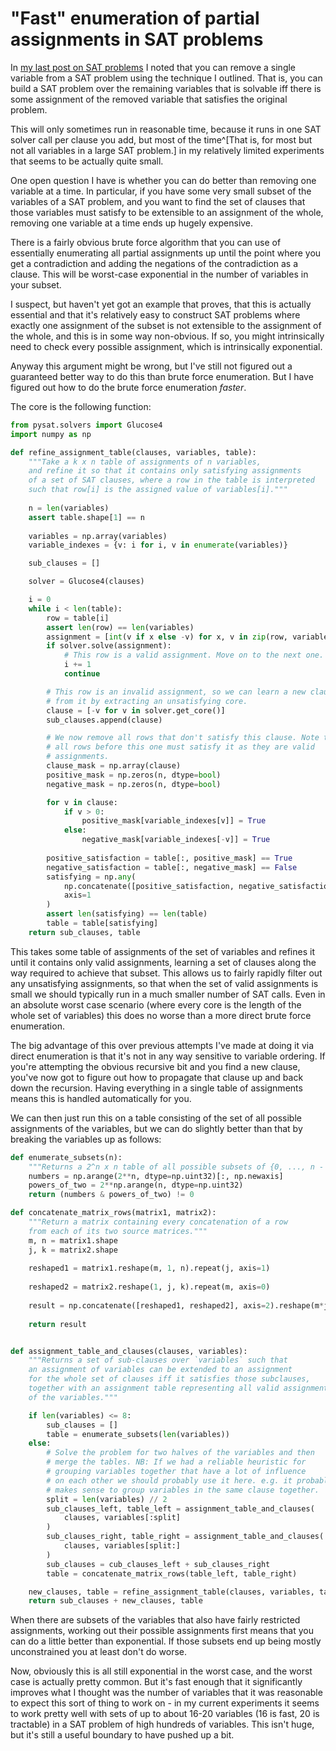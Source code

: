 # "Fast" enumeration of partial assignments in SAT problems

In [my last post on SAT problems](https://notebook.drmaciver.com/posts/2024-09-22-14:28.html) I noted that you can
remove a single variable from a SAT problem using the technique I outlined. That is, you can build a SAT problem
over the remaining variables that is solvable iff there is some assignment of the removed variable that satisfies
the original problem.

This will only sometimes run in reasonable
time, because it runs in one SAT solver call per clause you add, but most of the time^[That is, for most
 but not all variables in a large SAT problem.] in my relatively limited experiments that seems to be actually
quite small.

One open question I have is whether you can do better than removing one variable at a time. In particular, if you have
some very small subset of the variables of a SAT problem, and you want to find the set of clauses that those variables
must satisfy to be extensible to an assignment of the whole, removing one variable at a time ends up hugely expensive.

There is a fairly obvious brute force algorithm that you can use of essentially enumerating all partial assignments
up until the point where you get a contradiction and adding the negations of the contradiction as a clause. This will
be worst-case exponential in the number of variables in your subset.

I suspect, but haven't yet got an example that proves, that this is actually essential and that it's relatively easy
to construct SAT problems where exactly one assignment of the subset is not extensible to the assignment of the whole,
and this is in some way non-obvious. If so, you might intrinsically need to check every possible assignment, which is
intrinsically exponential.

Anyway this argument might be wrong, but I've still not figured out a guaranteed better way to do this than brute force
enumeration. But I have figured out how to do the brute force enumeration *faster*.

The core is the following function:

```python
from pysat.solvers import Glucose4
import numpy as np

def refine_assignment_table(clauses, variables, table):
    """Take a k x n table of assignments of n variables,
    and refine it so that it contains only satisfying assignments
    of a set of SAT clauses, where a row in the table is interpreted
    such that row[i] is the assigned value of variables[i]."""
    
    n = len(variables)
    assert table.shape[1] == n
    
    variables = np.array(variables)
    variable_indexes = {v: i for i, v in enumerate(variables)}

    sub_clauses = []

    solver = Glucose4(clauses)

    i = 0
    while i < len(table):
        row = table[i]
        assert len(row) == len(variables)
        assignment = [int(v if x else -v) for x, v in zip(row, variables)]
        if solver.solve(assignment):
            # This row is a valid assignment. Move on to the next one.
            i += 1
            continue

        # This row is an invalid assignment, so we can learn a new clause
        # from it by extracting an unsatisfying core.
        clause = [-v for v in solver.get_core()]
        sub_clauses.append(clause)

        # We now remove all rows that don't satisfy this clause. Note that
        # all rows before this one must satisfy it as they are valid
        # assignments.
        clause_mask = np.array(clause)
        positive_mask = np.zeros(n, dtype=bool)
        negative_mask = np.zeros(n, dtype=bool)

        for v in clause:
            if v > 0:
                positive_mask[variable_indexes[v]] = True
            else:
                negative_mask[variable_indexes[-v]] = True
                
        positive_satisfaction = table[:, positive_mask] == True
        negative_satisfaction = table[:, negative_mask] == False        
        satisfying = np.any(
            np.concatenate([positive_satisfaction, negative_satisfaction], axis=1),
            axis=1
        )
        assert len(satisfying) == len(table)
        table = table[satisfying]
    return sub_clauses, table
```

This takes some table of assignments of the set of variables and refines it until it contains only valid assignments,
learning a set of clauses along the way required to achieve that subset. This allows us to fairly rapidly filter
out any unsatisfying assignments, so that when the set of valid assignments is small we should typically run in
a much smaller number of SAT calls. Even in an absolute worst case scenario (where every core is the length of the
whole set of variables) this does no worse than a more direct brute force enumeration.

The big advantage of this over previous attempts I've made at doing it via direct enumeration is that it's not in any
way sensitive to variable ordering. If you're attempting the obvious recursive bit and you find a new clause, you've
now got to figure out how to propagate that clause up and back down the recursion. Having everything in a single
table of assignments means this is handled automatically for you.

We can then just run this on a table consisting of the set of all possible assignments of the variables,
but we can do slightly better than that by breaking the variables up as follows:

```python
def enumerate_subsets(n):
    """Returns a 2^n x n table of all possible subsets of {0, ..., n - 1}"""
    numbers = np.arange(2**n, dtype=np.uint32)[:, np.newaxis]
    powers_of_two = 2**np.arange(n, dtype=np.uint32)
    return (numbers & powers_of_two) != 0

def concatenate_matrix_rows(matrix1, matrix2):
    """Return a matrix containing every concatenation of a row
    from each of its two source matrices."""
    m, n = matrix1.shape
    j, k = matrix2.shape
    
    reshaped1 = matrix1.reshape(m, 1, n).repeat(j, axis=1)
    
    reshaped2 = matrix2.reshape(1, j, k).repeat(m, axis=0)
    
    result = np.concatenate([reshaped1, reshaped2], axis=2).reshape(m*j, n+k)
    
    return result


def assignment_table_and_clauses(clauses, variables):
    """Returns a set of sub-clauses over `variables` such that
    an assignment of variables can be extended to an assignment
    for the whole set of clauses iff it satisfies those subclauses,
    together with an assignment table representing all valid assignments
    of the variables."""

    if len(variables) <= 8:
        sub_clauses = []
        table = enumerate_subsets(len(variables))
    else:
        # Solve the problem for two halves of the variables and then
        # merge the tables. NB: If we had a reliable heuristic for
        # grouping variables together that have a lot of influence
        # on each other we should probably use it here. e.g. it probably
        # makes sense to group variables in the same clause together.
        split = len(variables) // 2
        sub_clauses_left, table_left = assignment_table_and_clauses(
            clauses, variables[:split]
        )
        sub_clauses_right, table_right = assignment_table_and_clauses(
            clauses, variables[split:]
        )
        sub_clauses = cub_clauses_left + sub_clauses_right
        table = concatenate_matrix_rows(table_left, table_right)

    new_clauses, table = refine_assignment_table(clauses, variables, table)
    return sub_clauses + new_clauses, table
```

When there are subsets of the variables that also have fairly restricted assignments, working out
their possible assignments first means that you can do a little better than exponential. If
those subsets end up being mostly unconstrained you at least don't do worse.

Now, obviously this is all still exponential in the worst case, and the worst case is actually pretty
common. But it's fast enough that it significantly improves what I thought was the number of variables
that it was reasonable to expect this sort of thing to work on - in my current experiments it seems to
work pretty well with sets of up to about 16-20 variables (16 is fast, 20 is tractable) in a SAT problem
of high hundreds of variables. This isn't huge, but it's still a useful boundary to have pushed up a bit.

